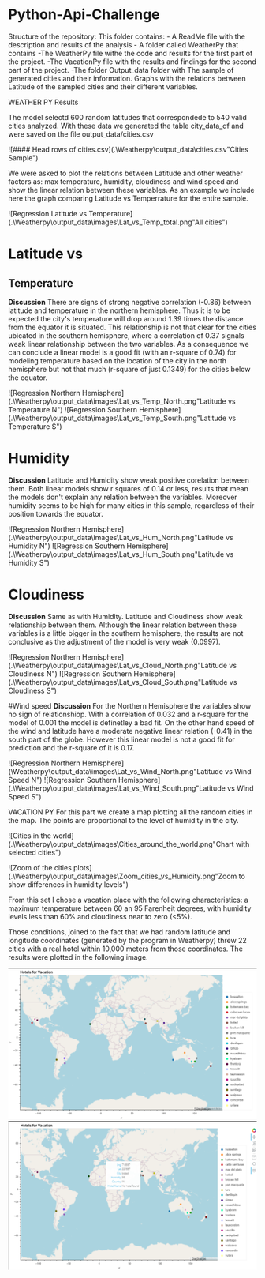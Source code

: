# Python-Api-Challenge

Structure of the repository:
This folder contains:
    - A ReadMe file with the description and results of the analysis
    - A folder called WeatherPy that contains
        -The WeatherPy file withe the code and results for the first part of the project.
        -The VacationPy file with the results and findings for the second part of the project.
        -The folder Output_data folder with 
            The sample of generated cities and their information.
            Graphs with the relations between Latitude of the sampled cities and their different variables.


WEATHER PY Results

The model selectd 600 random latitudes that correspondede to 540 valid cities analyzed. With these data we generated the table city_data_df and were saved on the file output_data/cities.csv

![#### Head rows of cities.csv](.\Weatherpy\output_data\cities.csv"Cities Sample")

We were asked to plot the relations between Latitude and other weather factors as: max temperature, humidity, cloudiness and wind speed and show the linear relation between these variables. As an example we include here the graph comparing Latitude vs Temperrature for the entire sample.  

![Regression Latitude vs Temperature](.\Weatherpy\output_data\images\Lat_vs_Temp_total.png"All cities")

# Latitude vs
## Temperature
**Discussion** There are signs of strong negative correlation (-0.86) between latitude and temperature in the northern hemisphere. Thus it is to be expected the city's temperature will drop around 1.39 times the distance from the equator it is situated. This relationship is not that clear for the cities ubicated in the southern hemisphere, where a correlation of 0.37 signals weak linear relationship between the two variables. As a consequence we can conclude a linear model is a good fit (with an r-square of 0.74) for modeling temperature based on the location of the city in the north hemisphere but not that much (r-square of just 0.1349) for the cities below the equator.  

![Regression Northern Hemisphere](.\Weatherpy\output_data\images\Lat_vs_Temp_North.png"Latitude vs Temperature N")      ![Regression Southern Hemisphere](.\Weatherpy\output_data\images\Lat_vs_Temp_South.png"Latitude vs Temperature S")

# Humidity
**Discussion** Latitude and Humidity show weak positive corelation between them. Both linear models show r squares of 0.14 or less, results that mean the models don't explain any relation between the variables. Moreover humidity seems to be high for many cities in this sample, regardless of their position towards the equator.

![Regression Northern Hemisphere](.\Weatherpy\output_data\images\Lat_vs_Hum_North.png"Latitude vs Humidity N")      ![Regression Southern Hemisphere](.\Weatherpy\output_data\images\Lat_vs_Hum_South.png"Latitude vs Humidity S")


# Cloudiness
**Discussion** Same as with Humidity. Latitude and Cloudiness show weak relationship between them. Although the linear relation between these variables is a little bigger in the southern hemisphere, the results are not conclusive as the adjustment of the model is very weak (0.0997). 

![Regression Northern Hemisphere](.\Weatherpy\output_data\images\Lat_vs_Cloud_North.png"Latitude vs Cloudiness N")      ![Regression Southern Hemisphere](.\Weatherpy\output_data\images\Lat_vs_Cloud_South.png"Latitude vs Cloudiness S")


#Wind speed
**Discussion** For the Northern Hemisphere the variables show no sign of relationshiop. With a correlation of   0.032 and a r-square for the model of 0.001 the model is definetley a bad fit. On the other hand speed of the wind and latitude have a moderate negative linear relation (-0.41) in the south part of the globe. However this linear model is not a good fit for prediction and the r-square of it is 0.17.

![Regression Northern Hemisphere](\Weatherpy\output_data\images\Lat_vs_Wind_North.png"Latitude vs Wind Speed N")      ![Regression Southern Hemisphere](.\Weatherpy\output_data\images\Lat_vs_Wind_South.png"Latitude vs Wind Speed S")

VACATION PY
For this part we create a map plotting all the random cities in the map. The points are proportional to the level of humidity in the city. 

![Cities in the world](.\Weatherpy\output_data\images\Cities_around_the_world.png"Chart with selected cities") 

![Zoom of the cities plots](.\Weatherpy\output_data\images\Zoom_cities_vs_Humidity.png"Zoom to show differences in humidity levels")

From this set I chose a vacation place with the following characteristics: a maximum temperature between 60 an 95 Farenheit degrees, with humidity levels less than 60% and cloudiness near to zero (<5%).

Those conditions, joined to the fact that we had random latitude and longitude coordinates (generated by the program in Weatherpy) threw 22 cities with a real hotel within 10,000 meters from those coordinates. The results were plotted in the following image. 

![Hotels fo vacation](.\Weatherpy\output_data\images\Hotels_for_vacation.png "Hotels")
![Hotels display](.\Weatherpy\output_data\images\Hotel_display_in_map.png "Hotels")
